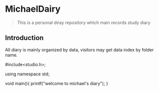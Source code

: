 # MichaelDairy

>This is a personal diray repository which main records study diary

## Introduction
<p>
  All diary is mainly organized by data, visitors may get data index by folder name.
</p>

  #include<studio.h>;
  
  using namespace std;
  
  void main(){
    printf("welcome to michael's diary");
  }
